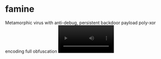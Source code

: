 # famine
Metamorphic virus with anti-debug, persistent backdoor payload
poly-xor encoding
full obfuscation
<video src='https://user-images.githubusercontent.com/41875074/194880789-d3b91534-44a4-4172-a074-d04097bb22e6.webm' width=180/>
